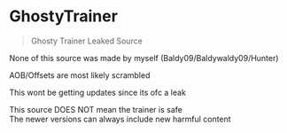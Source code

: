 # GhostyTrainer
> Ghosty Trainer Leaked Source

None of this source was made by myself (Baldy09/Baldywaldy09/Hunter)

AOB/Offsets are most likely scrambled

This wont be getting updates since its ofc a leak


This source DOES NOT mean the trainer is safe <br>
The newer versions can always include new harmful content
